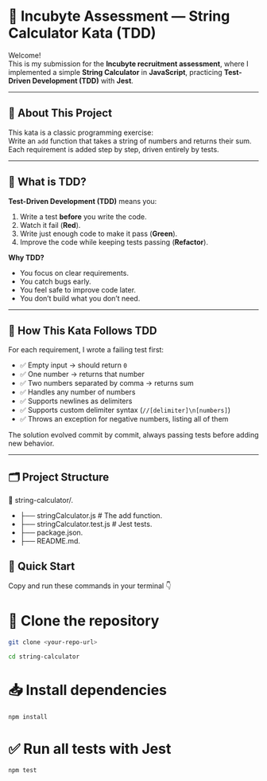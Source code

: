 # 🎯 Incubyte Assessment — String Calculator Kata (TDD)

Welcome!  
This is my submission for the **Incubyte recruitment assessment**, where I implemented a simple **String Calculator** in **JavaScript**, practicing **Test-Driven Development (TDD)** with **Jest**.

---

## 🚀 About This Project

This kata is a classic programming exercise:  
Write an `add` function that takes a string of numbers and returns their sum.  
Each requirement is added step by step, driven entirely by tests.

---

## 🧪 What is TDD?

**Test-Driven Development (TDD)** means you:
1. Write a test **before** you write the code.
2. Watch it fail (**Red**).
3. Write just enough code to make it pass (**Green**).
4. Improve the code while keeping tests passing (**Refactor**).

**Why TDD?**
- You focus on clear requirements.
- You catch bugs early.
- You feel safe to improve code later.
- You don’t build what you don’t need.

---

## 🔄 How This Kata Follows TDD

For each requirement, I wrote a failing test first:
- ✅ Empty input → should return `0`
- ✅ One number → returns that number
- ✅ Two numbers separated by comma → returns sum
- ✅ Handles any number of numbers
- ✅ Supports newlines as delimiters
- ✅ Supports custom delimiter syntax (`//[delimiter]\n[numbers]`)
- ✅ Throws an exception for negative numbers, listing all of them

The solution evolved commit by commit, always passing tests before adding new behavior.

---

## 🗂️ Project Structure

📂 string-calculator/.
- ├── stringCalculator.js # The add function.
- ├── stringCalculator.test.js # Jest tests.
- ├── package.json.
- ├── README.md.

## 📌 Quick Start

Copy and run these commands in your terminal 👇


# 📂 Clone the repository
```bash
git clone <your-repo-url>
```
```bash
cd string-calculator
```

# 📥 Install dependencies
```bash
npm install
```

# ✅ Run all tests with Jest
```bash
npm test
```


